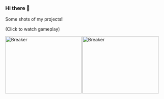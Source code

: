 ### Hi there 👋

Some shots of my projects!

(Click to watch gameplay)

<!--
[![Breaker](https://img.youtube.com/vi/qX8eav60JEg/0.jpg )](https://www.youtube.com/watch?v=qX8eav60JEg)
-->

<div width="240" height="180" align = "left">
  <a href="http://www.youtube.com/watch?feature=player_embedded&v=qX8eav60JEg "target="_blank" >
    <img src="http://img.youtube.com/vi/qX8eav60JEg/0.jpg" alt="Breaker" width="240" height="180" align = "left" />
  </a>
</div>
<div  width="240" height="180" align = "left" >
  <a href="http://www.youtube.com/watch?feature=player_embedded&v=qX8eav60JEg "target="_blank" >
    <img src="http://img.youtube.com/vi/qX8eav60JEg/0.jpg" alt="Breaker" width="240" height="180" align = "left" />
  </a>
</div>


